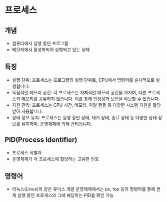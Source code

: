 # 프로세스

## 개념
- 컴퓨터에서 실행 중인 프로그램
- 메모리에서 활성화되어 실행되고 있는 상태

## 특징
- 실행 단위: 프로세스는 프로그램의 실행 단위로, CPU에서 명령어를 순차적으로 실행합니다.
- 독립적인 메모리 공간: 각 프로세스는 자체적인 메모리 공간을 가지며, 다른 프로세스와 메모리를 공유하지 않습니다. 이를 통해 안정성과 보안을 확보할 수 있습니다.
- 자원 관리: 프로세스는 CPU 시간, 메모리, 파일 핸들 등 다양한 시스템 자원을 할당받아 사용합니다.
- 상태 정보 유지: 프로세스는 실행 중인 상태, 대기 상태, 종료 상태 등 다양한 상태 정보를 유지하며, 운영체제에 의해 관리됩니다.


## PID(Process Identifier)

- 프로세스 식별자
- 운영체제가 각 프로세스에 할당하는 고유한 번호


## 명령어
- 리눅스(Linux)와 같은 유닉스 계열 운영체제에서는 ps, top 등의 명령어를 통해 현재 실행 중인 프로세스와 그에 해당하는 PID를 확인 가능